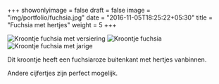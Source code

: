 +++
showonlyimage = false
draft = false
image = "img/portfolio/fuchsia.jpg"
date = "2016-11-05T18:25:22+05:30"
title = "Fuchsia met hertjes"
weight = 5
+++
<!--more-->
![Kroontje fuchsia met versiering][2]
![Kroontje fuchsia][1]
![Kroontje fuchsia met jarige][3]

Dit kroontje heeft een fuchsiaroze buitenkant met hertjes vanbinnen.

Andere cijfertjes zijn perfect mogelijk.


[1]: /img/portfolio/fuchsia.jpg
[2]: /img/portfolio/alternatieven/fuchsia_met_versiering.jpg
[3]: /img/portfolio/alternatieven/fuchsia_voorbeeld.jpg
